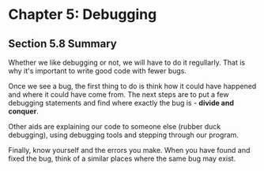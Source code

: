 # Chapter 5: Debugging

## Section 5.8 Summary
Whether we like debugging or not, we will have to do it regullarly. That is why it's important to write good code with fewer bugs.

Once we see a bug, the first thing to do is think how it could have happened and where it could have come from.
The next steps are to put a few debugging statements and find where exactly the bug is - **divide and conquer**.

Other aids are explaining our code to someone else (rubber duck debugging), using debugging tools and stepping through our program.

Finally, know yourself and the errors you make. When you have found and fixed the bug, think of a similar places where the same bug may exist.
